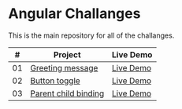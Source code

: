 # Angular Challanges

This is the main repository for all of the challanges.

|  #  | Project                                                                                                                     | Live Demo                                                                         |
| :-: | --------------------------------------------------------------------------------------------------------------------------- | --------------------------------------------------------------------------------- |
| 01  | [Greeting message](https://github.com/jovana-marceta/angular-challanges/tree/master/greeting-message)                             | [Live Demo](#)               |
| 02  | [Button toggle](https://github.com/jovana-marceta/angular-challanges/tree/master/button-toggle)                             | [Live Demo](#)               |
| 03  | [Parent child binding](https://github.com/jovana-marceta/angular-challanges/tree/master/parent-child-binding)                             | [Live Demo](#)               |


